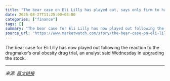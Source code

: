 ```yaml
---
title: "The bear case on Eli Lilly has played out, says only firm to have called it a sell"
date: 2025-08-27T11:25:00+08:00
categories: ["finance"]
tags: []
summary: "The bear case for Eli Lilly has now played out following the reaction to the drugmaker’s oral obesity drug trial, an analyst said Wednesday in upgrading the stock."
source_url: "https://www.marketwatch.com/story/the-bear-case-on-eli-lilly-has-played-out-says-only-firm-to-have-called-it-a-sell-10ce7d62?mod=mw_rss_topstories"
---
```


The bear case for Eli Lilly has now played out following the reaction to the drugmaker’s oral obesity drug trial, an analyst said Wednesday in upgrading the stock.

---

*来源: [原文链接](https://www.marketwatch.com/story/the-bear-case-on-eli-lilly-has-played-out-says-only-firm-to-have-called-it-a-sell-10ce7d62?mod=mw_rss_topstories)*

